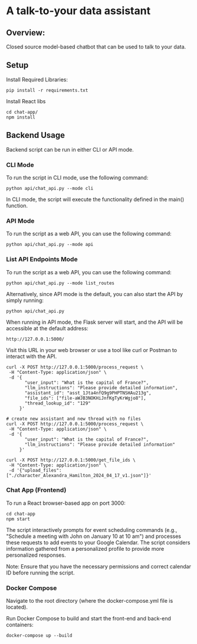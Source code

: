 # A talk-to-your data assistant

## Overview:
Closed source model-based chatbot that can be used to talk to your data.  

## Setup

Install Required Libraries:

    pip install -r requirements.txt

Install React libs 

    cd chat-app/
    npm install

## Backend Usage
Backend script can be run in either CLI or API mode.

### CLI Mode
To run the script in CLI mode, use the following command:

    python api/chat_api.py --mode cli

In CLI mode, the script will execute the functionality defined in the main() function.

### API Mode
To run the script as a web API, you can use the following command:

    python api/chat_api.py --mode api

### List API Endpoints Mode
To run the script as a web API, you can use the following command:

    python api/chat_api.py --mode list_routes

Alternatively, since API mode is the default, you can also start the API by simply running:

    python api/chat_api.py

When running in API mode, the Flask server will start, and the API will be accessible at the default address:

    http://127.0.0.1:5000/

Visit this URL in your web browser or use a tool like curl or Postman to interact with the API.

    curl -X POST http://127.0.0.1:5000/process_request \
     -H "Content-Type: application/json" \
     -d '{
           "user_input": "What is the capital of France?",
           "llm_instructions": "Please provide detailed information",
           "assistant_id": "asst_1Jta4nfQ9g9PHPTNSHAu213g",
           "file_ids": ["file-aWJB3NOKHiJnfKgTyKrWgjo8"],
           "thread_lookup_id": "129"
         }'

    # create new assistant and new thread with no files
    curl -X POST http://127.0.0.1:5000/process_request \
     -H "Content-Type: application/json" \
     -d '{
           "user_input": "What is the capital of France?",
           "llm_instructions": "Please provide detailed information"
         }'

    curl -X POST http://127.0.0.1:5000/get_file_ids \
     -H "Content-Type: application/json" \
     -d '{"upload_files": ["./character_Alexandra_Hamilton_2024_04_17_v1.json"]}'

### Chat App (Frontend)

To run a React browser-based app on port 3000:

    cd chat-app
    npm start

The script interactively prompts for event scheduling commands (e.g., "Schedule a meeting with John on January 10 at 10 am") and processes these requests to add events to your Google Calendar.  The script considers information gathered from a personalized profile to provide more personalized responses.

Note: Ensure that you have the necessary permissions and correct calendar ID before running the script.

### Docker Compose

Navigate to the root directory (where the docker-compose.yml file is located).

Run Docker Compose to build and start the front-end and back-end containers:

    docker-compose up --build